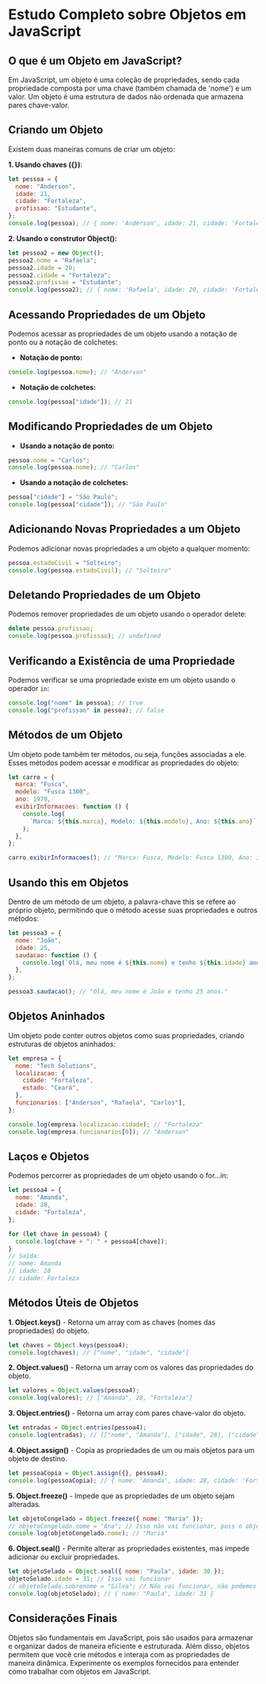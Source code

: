 # Estudo Completo sobre Objetos em JavaScript

## O que é um Objeto em JavaScript?

Em JavaScript, um objeto é uma coleção de propriedades, sendo cada propriedade composta por uma chave (também chamada de 'nome') e um valor. Um objeto é uma estrutura de dados não ordenada que armazena pares chave-valor.

## Criando um Objeto

Existem duas maneiras comuns de criar um objeto:

**1. Usando chaves ({})**:

```javascript
let pessoa = {
  nome: "Anderson",
  idade: 21,
  cidade: "Fortaleza",
  profissao: "Estudante",
};
console.log(pessoa); // { nome: 'Anderson', idade: 21, cidade: 'Fortaleza', profissao: 'Estudante' }
```

**2. Usando o construtor Object():**

```js
let pessoa2 = new Object();
pessoa2.nome = "Rafaela";
pessoa2.idade = 20;
pessoa2.cidade = "Fortaleza";
pessoa2.profissao = "Estudante";
console.log(pessoa2); // { nome: 'Rafaela', idade: 20, cidade: 'Fortaleza', profissao: 'Estudante' }
```

## Acessando Propriedades de um Objeto

Podemos acessar as propriedades de um objeto usando a notação de ponto ou a notação de colchetes:

- **Notação de ponto:**

```js
console.log(pessoa.nome); // "Anderson"
```

- **Notação de colchetes:**

```js
console.log(pessoa["idade"]); // 21
```

## Modificando Propriedades de um Objeto

- **Usando a notação de ponto:**

```js
pessoa.nome = "Carlos";
console.log(pessoa.nome); // "Carlos"
```

- **Usando a notação de colchetes:**

```js
pessoa["cidade"] = "São Paulo";
console.log(pessoa["cidade"]); // "São Paulo"
```

## Adicionando Novas Propriedades a um Objeto

Podemos adicionar novas propriedades a um objeto a qualquer momento:

```js
pessoa.estadoCivil = "Solteiro";
console.log(pessoa.estadoCivil); // "Solteiro"
```

## Deletando Propriedades de um Objeto

Podemos remover propriedades de um objeto usando o operador delete:

```js
delete pessoa.profissao;
console.log(pessoa.profissao); // undefined
```

## Verificando a Existência de uma Propriedade

Podemos verificar se uma propriedade existe em um objeto usando o operador `in`:

```js
console.log("nome" in pessoa); // true
console.log("profissao" in pessoa); // false
```

## Métodos de um Objeto

Um objeto pode também ter métodos, ou seja, funções associadas a ele. Esses métodos podem acessar e modificar as propriedades do objeto:

```js
let carro = {
  marca: "Fusca",
  modelo: "Fusca 1300",
  ano: 1979,
  exibirInformacoes: function () {
    console.log(
      `Marca: ${this.marca}, Modelo: ${this.modelo}, Ano: ${this.ano}`
    );
  },
};

carro.exibirInformacoes(); // "Marca: Fusca, Modelo: Fusca 1300, Ano: 1979"
```

## Usando this em Objetos

Dentro de um método de um objeto, a palavra-chave this se refere ao próprio objeto, permitindo que o método acesse suas propriedades e outros métodos:

```js
let pessoa3 = {
  nome: "João",
  idade: 25,
  saudacao: function () {
    console.log(`Olá, meu nome é ${this.nome} e tenho ${this.idade} anos.`);
  },
};

pessoa3.saudacao(); // "Olá, meu nome é João e tenho 25 anos."
```

## Objetos Aninhados

Um objeto pode conter outros objetos como suas propriedades, criando estruturas de objetos aninhados:

```js
let empresa = {
  nome: "Tech Solutions",
  localizacao: {
    cidade: "Fortaleza",
    estado: "Ceará",
  },
  funcionarios: ["Anderson", "Rafaela", "Carlos"],
};

console.log(empresa.localizacao.cidade); // "Fortaleza"
console.log(empresa.funcionarios[0]); // "Anderson"
```

## Laços e Objetos

Podemos percorrer as propriedades de um objeto usando o for...in:

```js
let pessoa4 = {
  nome: "Amanda",
  idade: 28,
  cidade: "Fortaleza",
};

for (let chave in pessoa4) {
  console.log(chave + ": " + pessoa4[chave]);
}
// Saída:
// nome: Amanda
// idade: 28
// cidade: Fortaleza
```

## Métodos Úteis de Objetos

**1. Object.keys()** - Retorna um array com as chaves (nomes das propriedades) do objeto.

```js
let chaves = Object.keys(pessoa4);
console.log(chaves); // ["nome", "idade", "cidade"]
```

**2. Object.values()** - Retorna um array com os valores das propriedades do objeto.

```js
let valores = Object.values(pessoa4);
console.log(valores); // ["Amanda", 28, "Fortaleza"]
```

**3. Object.entries()** - Retorna um array com pares chave-valor do objeto.

```js
let entradas = Object.entries(pessoa4);
console.log(entradas); // [["nome", "Amanda"], ["idade", 28], ["cidade", "Fortaleza"]]
```

**4. Object.assign()** - Copia as propriedades de um ou mais objetos para um objeto de destino.

```js
let pessoaCopia = Object.assign({}, pessoa4);
console.log(pessoaCopia); // { nome: 'Amanda', idade: 28, cidade: 'Fortaleza' }
```

**5. Object.freeze()** - Impede que as propriedades de um objeto sejam alteradas.

```js
let objetoCongelado = Object.freeze({ nome: "Maria" });
// objetoCongelado.nome = "Ana"; // Isso não vai funcionar, pois o objeto está congelado
console.log(objetoCongelado.nome); // "Maria"
```

**6. Object.seal()** - Permite alterar as propriedades existentes, mas impede adicionar ou excluir propriedades.

```js
let objetoSelado = Object.seal({ nome: "Paula", idade: 30 });
objetoSelado.idade = 31; // Isso vai funcionar
// objetoSelado.sobrenome = "Silva"; // Não vai funcionar, não podemos adicionar novas propriedades
console.log(objetoSelado); // { nome: "Paula", idade: 31 }
```

## Considerações Finais

Objetos são fundamentais em JavaScript, pois são usados para armazenar e organizar dados de maneira eficiente e estruturada. Além disso, objetos permitem que você crie métodos e interaja com as propriedades de maneira dinâmica. Experimente os exemplos fornecidos para entender como trabalhar com objetos em JavaScript.
